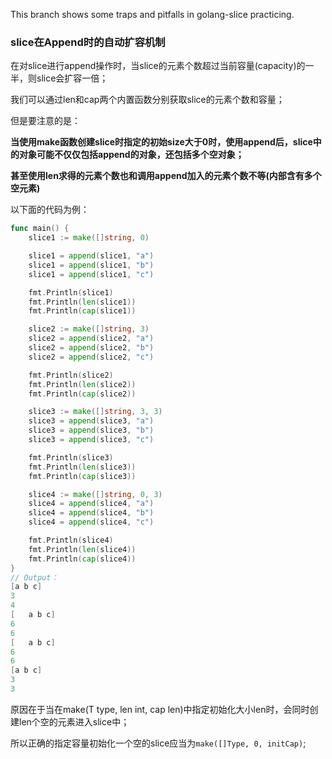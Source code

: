 This branch shows some traps and pitfalls in golang-slice practicing.

### slice在Append时的自动扩容机制

在对slice进行append操作时，当slice的元素个数超过当前容量(capacity)的一半，则slice会扩容一倍；

我们可以通过len和cap两个内置函数分别获取slice的元素个数和容量；

但是要注意的是：

**当使用make函数创建slice时指定的初始size大于0时，使用append后，slice中的对象可能不仅仅包括append的对象，还包括多个空对象；**

**甚至使用len求得的元素个数也和调用append加入的元素个数不等(内部含有多个空元素)**

以下面的代码为例：

```go
func main() {
	slice1 := make([]string, 0)

	slice1 = append(slice1, "a")
	slice1 = append(slice1, "b")
	slice1 = append(slice1, "c")

	fmt.Println(slice1)
	fmt.Println(len(slice1))
	fmt.Println(cap(slice1))

	slice2 := make([]string, 3)
	slice2 = append(slice2, "a")
	slice2 = append(slice2, "b")
	slice2 = append(slice2, "c")

	fmt.Println(slice2)
	fmt.Println(len(slice2))
	fmt.Println(cap(slice2))

	slice3 := make([]string, 3, 3)
	slice3 = append(slice3, "a")
	slice3 = append(slice3, "b")
	slice3 = append(slice3, "c")

	fmt.Println(slice3)
	fmt.Println(len(slice3))
	fmt.Println(cap(slice3))

	slice4 := make([]string, 0, 3)
	slice4 = append(slice4, "a")
	slice4 = append(slice4, "b")
	slice4 = append(slice4, "c")

	fmt.Println(slice4)
	fmt.Println(len(slice4))
	fmt.Println(cap(slice4))
}
// Output：
[a b c]
3
4
[   a b c]
6
6
[   a b c]
6
6
[a b c]
3
3
```

原因在于当在make(T type, len int, cap len)中指定初始化大小len时，会同时创建len个空的元素进入slice中；

所以正确的指定容量初始化一个空的slice应当为`make([]Type, 0, initCap)`;

